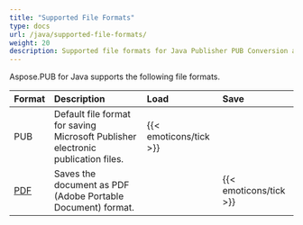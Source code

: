 ```yaml
---
title: "Supported File Formats"
type: docs
url: /java/supported-file-formats/
weight: 20
description: Supported file formats for Java Publisher PUB Conversion and Manipulation API include PUB and PDF.
---
```


Aspose.PUB for Java supports the following file formats.

|**Format**|**Description**|**Load**|**Save**|
| :- | :- | :- | :- |
|PUB|Default file format for saving Microsoft Publisher electronic publication files.|{{< emoticons/tick >}}| |
|[PDF](https://wiki.fileformat.com/pdf/)|Saves the document as PDF (Adobe Portable Document) format.| |{{< emoticons/tick >}}|
